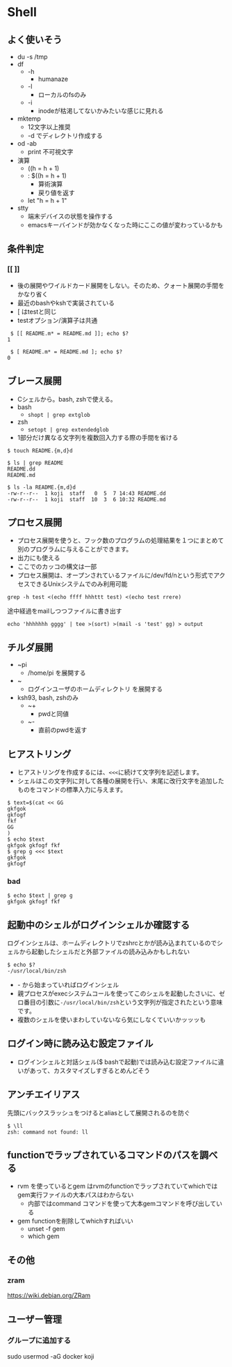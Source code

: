 # Shell

## よく使いそう
* du -s /tmp
* df
  * -h
    * humanaze
  * -l
    * ローカルのfsのみ
  * -i
    * inodeが枯渇してないかみたいな感じに見れる
* mktemp
  * 12文字以上推奨
  * -d でディレクトリ作成する
* od -ab
  * print 不可視文字
* 演算
  * ((h = h + 1)
  * : $((h = h + 1)
    * 算術演算
    * 戻り値を返す
  * let "h = h + 1"
* stty
  * 端末デバイスの状態を操作する
  * emacsキーバインドが効かなくなった時にここの値が変わっているかも

## 条件判定
### [[ ]]
* 後の展開やワイルドカード展開をしない。そのため、クォート展開の手間をかなり省く
* 最近のbashやkshで実装されている
* [ はtestと同じ
* testオプション/演算子は共通

```shell
 $ [[ README.m* = README.md ]]; echo $?
1
```
```
 $ [ README.m* = README.md ]; echo $?
0
```

## ブレース展開
* Cシェルから。bash, zshで使える。
* bash
  * `shopt | grep extglob`
* zsh
  * `setopt | grep extendedglob`
* 1部分だけ異なる文字列を複数回入力する際の手間を省ける

```shell
$ touch README.{m,d}d
```
```shell
$ ls | grep README
README.dd
README.md
```
```
$ ls -la README.{m,d}d
-rw-r--r--  1 koji  staff   0  5  7 14:43 README.dd
-rw-r--r--  1 koji  staff  10  3  6 10:32 README.md
```

## プロセス展開
* プロセス展開を使うと、フック数のプログラムの処理結果を１つにまとめて別のプログラムに与えることができます。
* 出力にも使える
* ここでのカッコの構文は一部
* プロセス展開は、オープンされているファイルに/dev/fd/nという形式でアクセスできるUnixシステムでのみ利用可能

```shell
grep -h test <(echo ffff hhhttt test) <(echo test rrere)
```
途中経過をmailしつつファイルに書き出す
```shell
echo 'hhhhhhh gggg' | tee >(sort) >(mail -s 'test' gg) > output
```

## チルダ展開
* \~pi
  * /home/pi を展開する
* \~
  * ログインユーザのホームディレクトリ を展開する
* ksh93, bash, zshのみ
  * \~+
    * pwdと同値
  * \~-
    * 直前のpwdを返す

## ヒアストリング
* ヒアストリングを作成するには、`<<<`に続けて文字列を記述します。
* シェルはこの文字列に対して各種の展開を行い、末尾に改行文字を追加したものをコマンドの標準入力に与えます。

```shell
$ text=$(cat << GG
gkfgok
gkfogf
fkf
GG
)
$ echo $text
gkfgok gkfogf fkf
$ grep g <<< $text
gkfgok
gkfogf
```

### bad
```
$ echo $text | grep g
gkfgok gkfogf fkf
```

## 起動中のシェルがログインシェルか確認する
ログインシェルは、ホームディレクトリでzshrcとかが読み込まれているのでシェルから起動したシェルだと外部ファイルの読み込みかもしれない
```
$ echo $?
-/usr/local/bin/zsh
```
* \- から始まっていればログインシェル
* 親プロセスがexecシステムコールを使ってこのシェルを起動したさいに、ゼロ番目の引数に`-/usr/local/bin/zsh`という文字列が指定されたという意味です。
* 複数のシェルを使いまわしていないなら気にしなくていいかッッッも

## ログイン時に読み込む設定ファイル
* ログインシェルと対話シェル($ bashで起動)では読み込む設定ファイルに違いがあって、カスタマイズしすぎるとめんどそう

## アンチエイリアス
先頭にバックスラッシュをつけるとaliasとして展開されるのを防ぐ
```
$ \ll
zsh: command not found: ll
```

## functionでラップされているコマンドのパスを調べる
* rvm を使っているとgem はrvmのfunctionでラップされていてwhichではgem実行ファイルの大本パスはわからない
  * 内部ではcommand コマンドを使って大本gemコマンドを呼び出している
* gem functionを削除してwhichすればいい
  * unset -f gem
  * which gem

## その他
### zram
https://wiki.debian.org/ZRam

## ユーザー管理
### グループに追加する
sudo usermod -aG docker koji
